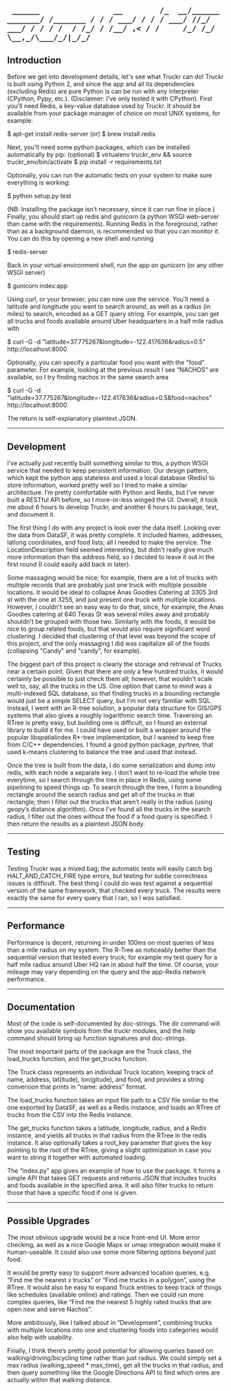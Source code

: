 `  ______                __       
 /_  __/______  _______/ /_______
  / / / ___/ / / / ___/ //_/ ___/
 / / / /  / /_/ / /__/ ,< / /    
/_/ /_/   \__,_/\___/_/|_/_/     `
---------------------------------

Introduction
---------------------------------
Before we get into development details, let's see what Truckr can do! Truckr is built using Python 2, and since the app and all its dependencies (excluding Redis) are pure Python is can be run with any interpreter (CPython, Pypy, etc.). (Disclaimer: I've only tested it with CPython). First you'll need Redis, a key-value database used by Truckr. It should be available from your package manager of choice on most UNIX systems, for example:

$ apt-get install redis-server
(or)
$ brew install redis

Next, you'll need some python packages, which can be installed automatically by pip:
(optional) $ virtualenv truckr_env && source truckr_env/bin/activate
$ pip install -r requirements.txt

Optionally, you can run the automatic tests on your system to make sure everything is working:

$ python setup.py test

(NB: Installing the package isn’t necessary, since it can run fine in place.) Finally, you should start up redis and gunicorn (a python WSGI web-server than came with the requirements). Running Redis in the foreground, rather than as a background daemon, is recommended so that you can monitor it. You can do this by opening a new shell and running

$ redis-server

Back in your virtual environment shell, run the app on gunicorn (or any other WSGI server)

$ gunicorn index:app

Using curl, or your browser, you can now use the service. You'll need a latitude and longitude you want to search around, as well as a radius (in miles) to search, encoded as a GET query string. For example, you can get all trucks and foods available around Uber headquarters in a half mile radius with

$ curl -G -d "latitude=37.775267&longitude=-122.417636&radius=0.5" http://localhost:8000

Optionally, you can specify a particular food you want with the "food" parameter. For example, looking at the previous result I see “NACHOS” are available, so I try finding nachos in the same search area

$ curl -G -d "latitude=37.775267&longitude=-122.417636&radius=0.5&food=nachos" http://localhost:8000

The return is self-explanatory plaintext JSON.

---------------------------------

Development
---------------------------------
I’ve actually just recently built something similar to this, a python WSGI service that needed to keep persistent information. Our design pattern, which kept the python app stateless and used a local database (Redis) to store information, worked pretty well so I tried to make a similar architecture. I’m pretty comfortable with Python and Redis, but I’ve never built a RESTful API before, so I more-or-less winged the UI. Overall, it took me about 6 hours to develop Truckr, and another 6 hours to package, test, and document it.

The first thing I do with any project is look over the data itself. Looking over the data from DataSF, it was pretty complete. It included Names, addresses, latlong coordinates, and food lists; all I needed to make the service. The LocationDescription field seemed interesting, but didn't really give much more information than the address field, so I decided to leave it out in the first round (I could easily add back in later).

Some massaging would be nice; for example, there are a lot of trucks with multiple records that are probably just one truck with multiple possible locations. It would be ideal to collapse Anas Goodies Catering at 3305 3rd st with the one at 3255, and just present one truck with multiple locations. However, I couldn't see an easy way to do that, since, for example, the Anas Goodies catering at 640 Texas St was several miles away and probably shouldn't be grouped with those two. Similarly with the foods, it would be nice to group related foods, but that would also require significant word clustering. I decided that clustering of that level was beyond the scope of this project, and the only massaging I did was capitalize all of the foods (collapsing "Candy" and "candy", for example).

The biggest part of this project is clearly the storage and retrieval of Trucks near a certain point. Given that there are only a few hundred trucks, it would certainly be possible to just check them all; however, that wouldn't scale well to, say, all the trucks in the US. One option that came to mind was a multi-indexed SQL database, so that finding trucks in a bounding rectangle would just be a simple SELECT query, but I'm not very familiar with SQL. Instead, I went with an R-tree solution, a popular data structure for GIS/GPS systems that also gives a roughly logarithmic search time. Traversing an RTree is pretty easy, but building one is difficult, so I found an external library to build it for me. I could have used or built a wrapper around the popular libspatialindex R*-tree implementation, but I wanted to keep free from C/C++ dependencies. I found a good python package, pyrtree, that used k-means clustering to balance the tree and used that instead.

Once the tree is built from the data, I do some serialization and dump into redis, with each node a separate key. I don’t want to re-load the whole tree everytime, so I search through the tree in place in Redis, using some pipelining to speed things up. To search through the tree, I form a bounding rectangle around the search radius and get all of the trucks in that rectangle; then I filter out the trucks that aren’t really in the radius (using geopy’s distance algorithm). Once I’ve found all the trucks in the search radius, I filter out the ones without the food if a food query is specified. I then return the results as a plaintext JSON body.

---------------------------------

Testing
---------------------------------
Testing Truckr was a mixed bag; the automatic tests will easily catch big HALT_AND_CATCH_FIRE type errors, but testing for subtle correctness issues is difficult. The best thing I could do was test against a sequential version of the same framework, that checked every truck. The results were exactly the same for every query that I ran, so I was satisfied.

---------------------------------

Performance
---------------------------------
Performance is decent, returning in under 100ms on most queries of less than a mile radius on my system. The R-Tree as noticeably better than the sequential version that tested every truck; for example my test query for a half mile radius around Uber HQ ran in about half the time. Of course, your mileage may vary depending on the query and the app-Redis network performance.

---------------------------------

Documentation
---------------------------------
Most of the code is self-documented by doc-strings. The dir command will show you available symbols from the truckr modules, and the help command should bring up function signatures and doc-strings.

The most important parts of the package are the Truck class, the load_trucks function, and the get_trucks function.

The Truck class represents an individual Truck location, keeping track of name, address, lat(itude), lon(gitude), and food, and provides a string conversion that prints in “name: address” format.

The load_trucks function takes an input file path to a CSV file similar to the one exported by DataSF, as well as a Redis instance, and loads an RTree of trucks from the CSV into the Redis instance.

The get_trucks function takes a latitude, longitude, radius, and a Redis instance, and yields all trucks in that radius from the RTree in the redis instance. It also optionally takes a root_key parameter that gives the key pointing to the root of the RTree, giving a slight optimization in case you want to string it together with automated loading.

The “index.py” app gives an example of how to use the package. It forms a simple API that takes GET requests and returns JSON that includes trucks and foods available in the specified area. It will also filter trucks to return those that have a specific food if one is given.

---------------------------------

Possible Upgrades
---------------------------------
The most obvious upgrade would be a nice front-end UI. More error checking, as well as a nice Google Maps or umap integration would make it human-useable. It could also use some more filtering options beyond just food.

It would be pretty easy to support more advanced location queries, e.g. “Find me the nearest x trucks” or “Find me trucks in a polygon”, using the RTree. It would also be easy to expand Truck entries to keep track of things like schedules (available online) and ratings. Then we could run more complex queries, like “Find me the nearest 5 highly rated trucks that are open now and serve Nachos”.

More ambitiously, like I talked about in “Development”, combining trucks with multiple locations into one and clustering foods into categories would also help with usability.

Finally, I think there’s pretty good potential for allowing queries based on walking/driving/bicycling time rather than just radius. We could simply set a max radius (walking_speed * max_time), get all the trucks in that radius, and then query something like the Google Directions API to find which ones are actually within that walking distance.
